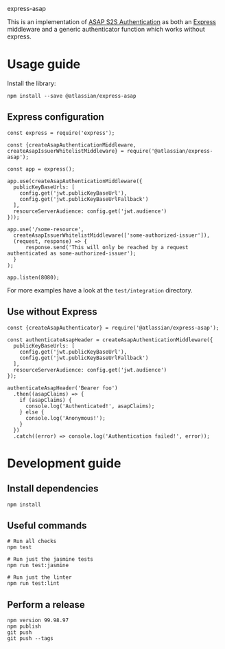  express-asap

This is an implementation of [ASAP S2S Authentication](https://s2sauth.bitbucket.io/) as both an [Express](https://expressjs.com/) middleware and a generic authenticator function which works without express.


# Usage guide

Install the library:

```
npm install --save @atlassian/express-asap
```


## Express configuration

```
const express = require('express');

const {createAsapAuthenticationMiddleware, createAsapIssuerWhitelistMiddleware} = require('@atlassian/express-asap');

const app = express();

app.use(createAsapAuthenticationMiddleware({
  publicKeyBaseUrls: [
    config.get('jwt.publicKeyBaseUrl'),
    config.get('jwt.publicKeyBaseUrlFallback')
  ],
  resourceServerAudience: config.get('jwt.audience')
}));

app.use('/some-resource',
  createAsapIssuerWhitelistMiddleware(['some-authorized-issuer']),
  (request, response) => {
      response.send('This will only be reached by a request authenticated as some-authorized-issuer');
  }
);

app.listen(8080);
```

For more examples have a look at the `test/integration` directory.


## Use without Express

```
const {createAsapAuthenticator} = require('@atlassian/express-asap');

const authenticateAsapHeader = createAsapAuthenticationMiddleware({
  publicKeyBaseUrls: [
    config.get('jwt.publicKeyBaseUrl'),
    config.get('jwt.publicKeyBaseUrlFallback')
  ],
  resourceServerAudience: config.get('jwt.audience')
});

authenticateAsapHeader('Bearer foo')
  .then((asapClaims) => {
    if (asapClaims) {
      console.log('Authenticated!', asapClaims);
    } else {
      console.log('Anonymous!');
    }
  })
  .catch((error) => console.log('Authentication failed!', error));
```



# Development guide

## Install dependencies

```
npm install
```


## Useful commands

```
# Run all checks
npm test

# Run just the jasmine tests
npm run test:jasmine

# Run just the linter
npm run test:lint
```


## Perform a release

```
npm version 99.98.97
npm publish
git push
git push --tags
```
